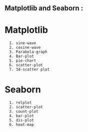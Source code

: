 ## Matplotlib and Seaborn :
# Matplotlib
      1. sine-wave
      2. cosine-wave
      3. Parabola-graph
      4. Bar-plot
      5. pie-chart
      6. scatter-plot
      7. 3d-scatter plot

# Seaborn
      1. relplot
      2. scatter-plot
      3. count-plot
      4. bar-plot
      5. dis-plot
      6. heat-map
      
